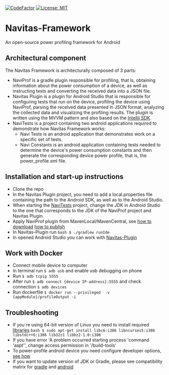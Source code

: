 [![CodeFactor](https://www.codefactor.io/repository/github/stanislav-sartasov/navitas-framework/badge)](https://www.codefactor.io/repository/github/stanislav-sartasov/navitas-framework)
[![License: MIT](https://img.shields.io/badge/License-MIT-yellow.svg)](https://opensource.org/licenses/MIT)
# Navitas-Framework
An open-source power profiling framework for Android

## Architectural component
The Navitas Framework is architecturally composed of 3 parts:
* NaviProf is a gradle plugin responsible for profiling, that is, obtaining information about the power consumption of a device, as well as instructing tests and converting the received data into a JSON file.
* Navitas Plugin is a plugin for Android Studio that is responsible for configuring tests that run on the device, profiling the device using NaviProf, parsing the received data presented in JSON format, analyzing the collected data and visualizing the profiling results. The plugin is written using the MVVM pattern and also based on the [Intellij SDK](https://plugins.jetbrains.com/docs/intellij/welcome.html).
* NaviTests is a project containing two android applications required to demonstrate how Navitas Framework works:
  * Navi Tests is an android application that demonstrates work on a specific set of tests.
  * Navi Constants is an android application containing tests needed to determine the device's power consumption constants and then generate the corresponding device power profile, that is, the power_profile.xml file.
 
 ## Installation and start-up instructions
 * Clone the repo
 * In the Navitas Plugin project, you need to add a local.properties file containing the path to the Android SDK, as well as to the Android Studio.
 * When starting the [NaviTests](https://github.com/Stanislav-Sartasov/Navitas-Framework/blob/4dbb013f183bf99a4bd4b04ffc2ce96ab20b6311/NaviTests/README.md) project, change the JDK in Android Studio to the one that corresponds to the JDK of the NaviProf project and Navitas Plugin.
 * Apply NaviProf plugin from MavenLocal/MavenCentral, see [how to download](https://github.com/Stanislav-Sartasov/Navitas-Framework/blob/316a79fe6de4d3cc82783fd75d543b10128331ca/NaviProf/README.md#latest-compatible-version-of-comandroidtoolsbuildgradle-is-342) [how to publish](https://github.com/Stanislav-Sartasov/Navitas-Framework/tree/master/NaviProf#instruction-for-publishing-plugin-to-mavencentral)
 * In Navitas-Plugin run ```bash $ ./gradlew runIde ```
 * In opened Android Studio you can work with [Navitas-Plugin](https://github.com/Stanislav-Sartasov/Navitas-Framework/blob/e3ae75fa277780ba9f00b3e73f01daa441b803a8/Navitas-Plugin/README.md)


 ## Work with Docker
 * Connect mobile device to computer
 * In terminal run ``` $ adb usb ``` and enable usb debugging on phone
 * Run ``` $ adb tcpip 5555 ```
 * After run ``` $ adb connect {device IP-address}:5555 ``` and check connection ``` $ adb devices ```
 * Run dockerfile  ``` $ docker run --privileged  -v {appModule}/profileOutput -i ```


 ## Troubleshooting
 * If you`re using 64-bit version of Linux you need to install required [libraries](https://developer.android.com/studio/install.html#64bit-libs) ```bash $ sudo apt-get install libc6:i386 libncurses5:i386 libstdc++6:i386 lib32z1 libbz2-1.0:i386 ```    
 * If you have error 'A problem occurred starting process 'command 'aapt'', change access permission in '/build-tools'
 * To power-profile android device you need configure developer options, [see how](https://developer.android.com/studio/debug/dev-options)
 * If you want to update version of JDK or Gradle, please see compatibility matrix for [gradle](https://docs.gradle.org/current/userguide/compatibility.html) and [android](https://developer.android.com/studio/releases/gradle-plugin)

